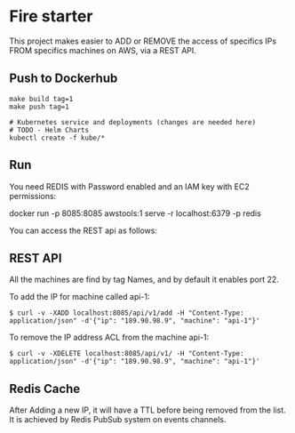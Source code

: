 Fire starter
===

This project makes easier to ADD or REMOVE the access of specifics IPs FROM specifics machines on AWS, via a REST API.


Push to Dockerhub
---

```
make build tag=1
make push tag=1

# Kubernetes service and deployments (changes are needed here)
# TODO - Helm Charts
kubectl create -f kube/*
```

Run
---

You need REDIS with Password enabled and an IAM key with EC2 permissions:

docker run -p 8085:8085 awstools:1 serve -r localhost:6379 -p redis


You can access the REST api as follows:

REST API
---

All the machines are find by tag Names, and by default it enables port 22.

To add the IP for machine called api-1:

```
$ curl -v -XADD localhost:8085/api/v1/add -H "Content-Type: application/json" -d'{"ip": "189.90.98.9", "machine": "api-1"}'
```

To remove the IP address ACL from the machine api-1:

```
$ curl -v -XDELETE localhost:8085/api/v1/ -H "Content-Type: application/json" -d'{"ip": "189.90.98.9", "machine": "api-1"}'
```

Redis Cache
---

After Adding a new IP, it will have a TTL before being removed from the list. It is achieved by Redis PubSub system on events channels.
